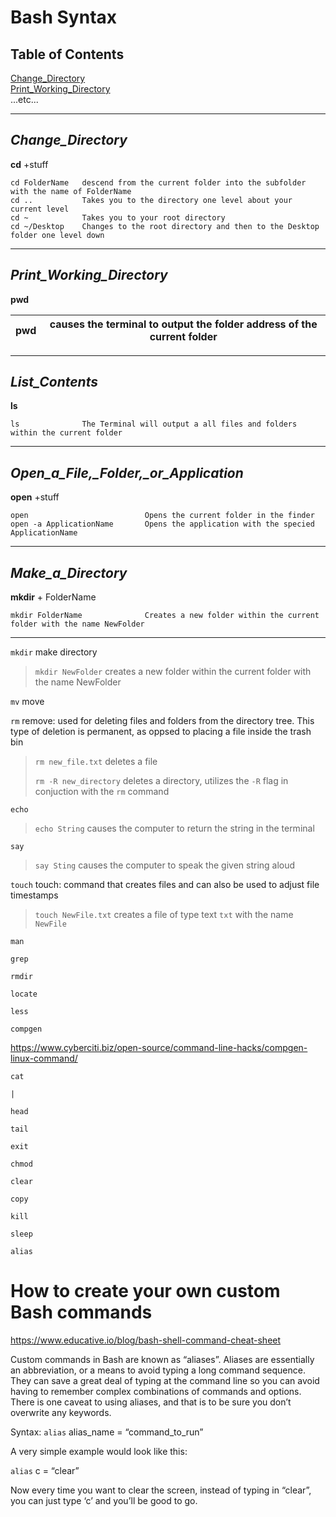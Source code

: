 # Bash Syntax
## Table of Contents 
[Change_Directory](#Change_Directory) <br>
[Print_Working_Directory](#Print_Working_Directory) <br>
...etc...
___
## *Change_Directory*
**cd** +stuff
```
cd FolderName   descend from the current folder into the subfolder with the name of FolderName
cd ..           Takes you to the directory one level about your current level
cd ~            Takes you to your root directory
cd ~/Desktop    Changes to the root directory and then to the Desktop folder one level down
```
___

## *Print_Working_Directory*
**pwd**

| pwd  | causes the terminal to output the folder address of the current folder |
| ---- | ------------------------------------------------------------ |


___
## *List_Contents*
**ls**

```
ls              The Terminal will output a all files and folders within the current folder 
```
___
## *Open_a_File,_Folder,_or_Application*
**open** +stuff
```
open                          Opens the current folder in the finder
open -a ApplicationName       Opens the application with the specied ApplicationName
```
___
## *Make_a_Directory*
**mkdir** + FolderName

```
mkdir FolderName              Creates a new folder within the current folder with the name NewFolder 
```
___




`mkdir`   make directory

> `mkdir NewFolder` creates a new folder within the current folder with the name NewFolder 

`mv`         move

`rm` 	    remove: used for deleting files and folders from the directory tree. This type of deletion is permanent, as oppsed to placing a file inside the trash bin     

>`rm new_file.txt` deletes a file
>
>`rm -R new_directory` deletes a directory, utilizes the `-R` flag in conjuction with the `rm` command

`echo`

> `echo String` causes the computer to return the string in the terminal

`say`

> `say Sting` causes the computer to speak the given string aloud

`touch`   touch: command that creates files and can also be used to adjust file timestamps

> `touch NewFile.txt` creates a file of type text `txt` with the name `NewFile`

`man`

`grep`

`rmdir`

`locate`

`less`

`compgen`

https://www.cyberciti.biz/open-source/command-line-hacks/compgen-linux-command/

`cat`

`|`

`head`

`tail`

`exit`

`chmod`

`clear`

`copy`

`kill`

`sleep`

`alias`

# How to create your own custom Bash commands

https://www.educative.io/blog/bash-shell-command-cheat-sheet

Custom commands in Bash are known as “aliases”. Aliases are essentially an abbreviation, or a means to avoid typing a long command sequence. They can save a great deal of typing at the command line so you can avoid having to remember complex combinations of commands and options. There is one caveat to using aliases, and that is to be sure you don’t overwrite any keywords.

Syntax: `alias` alias_name = “command_to_run”

A very simple example would look like this:

`alias` c = “clear”

Now every time you want to clear the screen, instead of typing in “clear”, you can just type ‘c’ and you’ll be good to go.